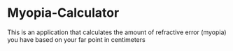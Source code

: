 # Myopia-Calculator
This is an application that calculates the amount of refractive error (myopia) you have based on your far point in centimeters
